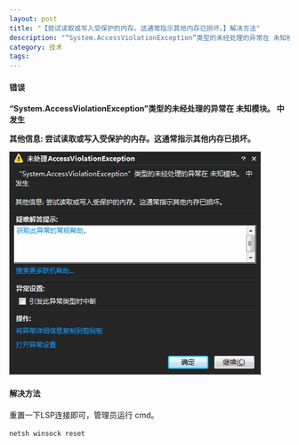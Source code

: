 ```yaml
---
layout: post
title: "【尝试读取或写入受保护的内存。这通常指示其他内存已损坏。】解决方法"
description: "“System.AccessViolationException”类型的未经处理的异常在 未知模块。 中发生其他信息: 尝试读取或写入受保护的内存。这通常指示其他内存已损坏。"
category: 技术
tags: 
---
```


#### 错误 ####

**“System.AccessViolationException”类型的未经处理的异常在 未知模块。 中发生**

**其他信息: 尝试读取或写入受保护的内存。这通常指示其他内存已损坏。**

![错误图片](/images/post/20140820142846.jpg)

#### 解决方法 ####

重置一下LSP连接即可，管理员运行 cmd。

`netsh winsock reset`